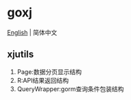 # goxj

[English](README.md) | 简体中文

## xjutils
1. Page:数据分页显示结构
2. R:API结果返回结构
3. QueryWrapper:gorm查询条件包装结构

